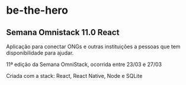 # be-the-hero

## Semana Omnistack 11.0 React

Aplicação para conectar ONGs e outras instituições a pessoas que tem disponibilidade para ajudar.

11ª edição da Semana OmniStack, ocorrida entre 23/03 e 27/03

Criada com a stack: React, React Native, Node e SQLite
